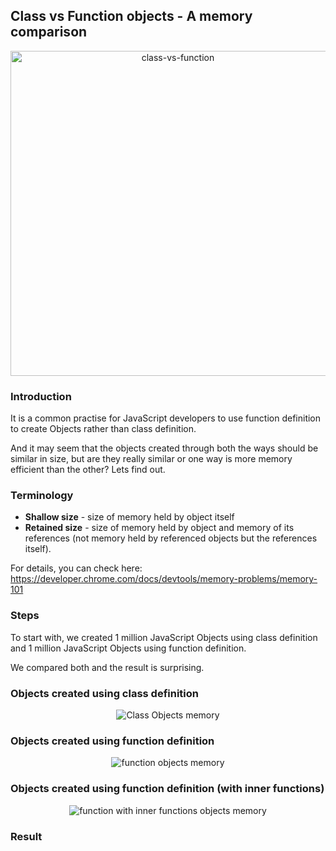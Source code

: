 ## Class vs Function objects - A memory comparison

<p align="center">
  <img 
    src="https://github.com/manojadams/js-objects-memory/assets/1009561/c9192951-3c82-4260-96f0-71fb3e5e1092" 
    alt="class-vs-function" 
    width="520"
  />
</p>

### Introduction

It is a common practise for JavaScript developers to use function definition to create Objects rather than class definition.

And it may seem that the objects created through both the ways should be similar in size, but are they really similar or one way is more memory efficient than the other?
Lets find out.

### Terminology

- **Shallow size** - size of memory held by object itself
- **Retained size** - size of memory held by object and memory of its references (not memory held by referenced objects but the references itself).

For details, you can check here: https://developer.chrome.com/docs/devtools/memory-problems/memory-101
  
### Steps

To start with, we created 1 million JavaScript Objects using class definition and 1 million JavaScript Objects using function definition.

We compared both and the result is surprising.

### Objects created using class definition
<p align="center">
  <img 
    src="https://github.com/manojadams/js-objects-memory/assets/1009561/276d0d46-1b02-42e1-8897-d350a47694cd"
    alt="Class Objects memory"
  />
</p>

### Objects created using function definition
<p align="center">
  <img 
    src="https://github.com/manojadams/js-objects-memory/assets/1009561/b3f7dabc-eb36-42a7-806c-f8f6eb24ffcc"  
    alt="function objects memory"
  />
</p>

### Objects created using function definition (with inner functions)
<p align="center">
  <img 
    src="https://github.com/manojadams/js-objects-memory/assets/1009561/6de7de23-a6b3-4065-a2b7-93aee08d5277"
    alt="function with inner functions objects memory"
  />
</p>

### Result





